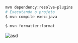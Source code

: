 ```bash
mvn dependency:resolve-plugins
# Executando o projeto
$ mvn compile exec:java

$ mvn formatter:format

```
![asd](https://github.com/joseemds/bora-pescar/assets/65428910/cf9933eb-71aa-4386-a4e3-a929289ac88c)
